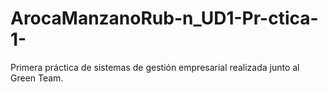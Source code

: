 # ArocaManzanoRub-n_UD1-Pr-ctica-1-
Primera práctica de sistemas de gestión empresarial realizada junto al Green Team.
